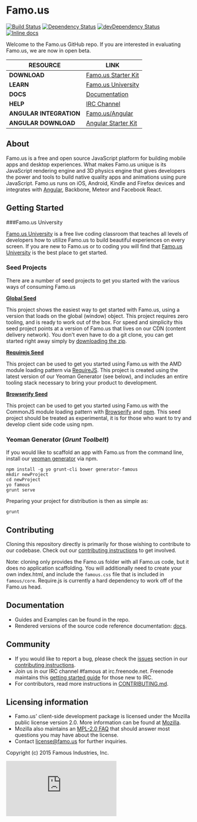 Famo.us
=======

[![Build Status](https://travis-ci.org/Famous/famous.svg?branch=master)](https://travis-ci.org/Famous/famous) [![Dependency Status](https://david-dm.org/Famous/famous.svg)](https://david-dm.org/Famous/famous) [![devDependency Status](https://david-dm.org/Famous/famous/dev-status.svg)](https://david-dm.org/Famous/famous#info=devDependencies)
[![Inline docs](http://inch-ci.org/github/Famous/famous.svg?branch=develop)](http://inch-ci.org/github/Famous/famous)

Welcome to the Famo.us GitHub repo. If you are interested in evaluating Famo.us, we are now in open beta.

| RESOURCE | LINK |
|------------|---------|
| **DOWNLOAD** | [Famo.us Starter Kit][starter-kit] |
| **LEARN** | [Famo.us University][famous-university] |
| **DOCS** | [Documentation][famous-docs] |
| **HELP** | [IRC Channel][IRC] |
| **ANGULAR INTEGRATION** | [Famo.us/Angular][famous-angular] |
| **ANGULAR DOWNLOAD** | [Angular Starter Kit][famous-angular-starter-kit] |

## About

Famo.us is a free and open source JavaScript platform for building mobile apps and desktop experiences. What makes Famo.us unique is its JavaScript rendering engine and 3D physics engine that gives developers the power and tools to build native quality apps and animations using pure JavaScript. Famo.us runs on iOS, Android, Kindle and Firefox devices and integrates with [Angular][famous-angular], Backbone, Meteor and Facebook React. 

## Getting Started

###Famo.us University

[Famo.us University][famous-university] is a free live coding classroom that teaches all levels of developers how to utilize Famo.us to build beautiful experiences on every screen.  If you are new to Famo.us or to coding you will find that [Famo.us University][famous-university] is the best place to get started.

### Seed Projects

There are a number of seed projects to get you started with the various ways of consuming Famo.us

**[Global Seed][global-seed]**

This project shows the easiest way to get started with Famo.us, using a version that loads on the global (window) object.  This project requires zero tooling, and is ready to work out of the box.  For speed and simplicity this seed project points at a version of Famo.us that lives on our CDN (content delivery network).  You don't even have to do a git clone, you can get started right away simply by [downloading the zip][global-seed-download].

**[Requirejs Seed][requirejs-seed]**

This project can be used to get you started using Famo.us with the AMD module loading pattern via [RequireJS][requirejs].  This project is created using the latest version of our Yeoman Generator (see below), and includes an entire tooling stack necessary to bring your product to development.

**[Browserify Seed][browserify-seed]**

This project can be used to get you started using Famo.us with the CommonJS module loading pattern with [Browserify][browserify] and [npm][npm].  This seed project should be treated as experimental, it is for those who want to try and develop client side code using npm.

### Yeoman Generator (*Grunt Toolbelt*)

If you would like to scaffold an app with Famo.us from the command line, install our [yeoman generator][github-generator] via npm.

    npm install -g yo grunt-cli bower generator-famous
    mkdir newProject
    cd newProject
    yo famous
    grunt serve

Preparing your project for distribution is then as simple as:

    grunt

## Contributing

Cloning this repository directly is primarily for those wishing to contribute to our codebase. Check out our [contributing instructions][contributing] to get involved. 
    
Note: cloning only provides the Famo.us folder with all Famo.us code, but it does no application scaffolding. You will additionally need to create your own index.html, and include the `famous.css` file that is included in `famous/core`. Require.js is currently a hard dependency to work off of the Famo.us head.
  
## Documentation

- Guides and Examples can be found in the repo.
- Rendered versions of the source code reference documentation: [docs][site-docs].

## Community

- If you would like to report a bug, please check the [issues][contributing-issues] section in our [contributing instructions][contributing].
- Join us in our IRC channel #famous at irc.freenode.net. Freenode maintains this [getting started guide][irc-getting-started] for those new to IRC.
- For contributors, read more instructions in [CONTRIBUTING.md][contributing-issues].

## Licensing information
- Famo.us' client-side development package is licensed under the Mozilla public license version 2.0.  More information can be found at [Mozilla][mpl].
- Mozilla also maintains an [MPL-2.0 FAQ][mpl-faq] that should answer most questions you may have about the license.
- Contact license@famo.us for further inquiries.

Copyright (c) 2015 Famous Industries, Inc.


[famous-site]: http://famo.us
[starter-kit]: http://code.famo.us/famous-starter-kit/famous-starter-kit.zip?source=repo
[famous-university]: https://famo.us/university
[famous-help]: https://famo.us/help
[famous-docs]: http://famo.us/docs
[famous-angular]: http://famo.us/integrations/angular/
[famous-angular-starter-kit]: http://code.famo.us/famous-angular/latest/famous-angular-starter-kit.zip?source=repo
[IRC]: http://webchat.freenode.net/?channels=famous
[mpl]: http://www.mozilla.org/MPL/2.0/
[mpl-faq]: http://www.mozilla.org/MPL/2.0/FAQ.html
[site-install]: http://famo.us/install
[github-generator]: http://github.com/Famous/generator-famous.git
[site-guides]: http://famo.us/guides
[site-docs]: http://famo.us/docs
[site-university]: http://famo.us/university
[famous-organization-github]: http://github.com/Famous
[github-examples]: http://github.com/Famous/examples
[contributing]: https://github.com/Famous/famous/blob/master/CONTRIBUTING.md
[contributing-issues]: https://github.com/Famous/famous/blob/master/CONTRIBUTING.md#issues
[irc-getting-started]: http://freenode.net/using_the_network.shtml
[esr-questions]: http://www.catb.org/esr/faqs/smart-questions.html
[global-seed]: https://github.com/Famous/global-seed
[global-seed-download]: https://github.com/Famous/global-seed/archive/master.zip
[requirejs-seed]: https://github.com/Famous/requirejs-seed
[browserify-seed]: https://github.com/Famous/browserify-seed/
[requirejs]: http://requirejs.org/
[browserify]: http://browserify.org/
[npm]: http://npmjs.org


[![Analytics](https://ga-beacon.appspot.com/UA-34653957-5/famous/famous/README.md?pixel)](https://github.com/igrigorik/ga-beacon)
